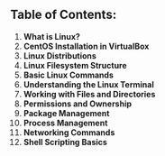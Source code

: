 ##  Table of Contents:
1. **What is Linux?**
2. **CentOS Installation in VirtualBox**
3. **Linux Distributions**
4. **Linux Filesystem Structure**
5. **Basic Linux Commands**
6. **Understanding the Linux Terminal**
7. **Working with Files and Directories**
8. **Permissions and Ownership**
9. **Package Management**
10. **Process Management**
11. **Networking Commands**
12. **Shell Scripting Basics**
